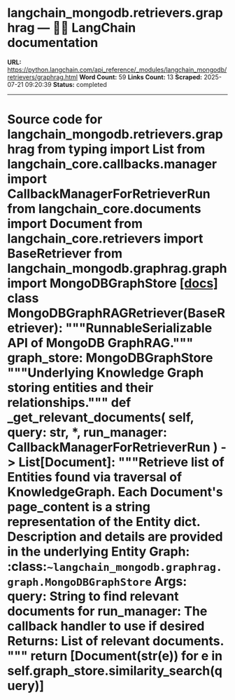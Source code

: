 # langchain_mongodb.retrievers.graphrag — 🦜🔗 LangChain  documentation

**URL:** https://python.langchain.com/api_reference/_modules/langchain_mongodb/retrievers/graphrag.html
**Word Count:** 59
**Links Count:** 13
**Scraped:** 2025-07-21 09:20:39
**Status:** completed

---

# Source code for langchain\_mongodb.retrievers.graphrag               from typing import List          from langchain_core.callbacks.manager import CallbackManagerForRetrieverRun     from langchain_core.documents import Document     from langchain_core.retrievers import BaseRetriever          from langchain_mongodb.graphrag.graph import MongoDBGraphStore                              [[docs]](https://python.langchain.com/api_reference/mongodb/retrievers/langchain_mongodb.retrievers.graphrag.MongoDBGraphRAGRetriever.html#langchain_mongodb.retrievers.graphrag.MongoDBGraphRAGRetriever)     class MongoDBGraphRAGRetriever(BaseRetriever):         """RunnableSerializable API of MongoDB GraphRAG."""              graph_store: MongoDBGraphStore         """Underlying Knowledge Graph storing entities and their relationships."""              def _get_relevant_documents(             self, query: str, *, run_manager: CallbackManagerForRetrieverRun         ) -> List[Document]:             """Retrieve list of Entities found via traversal of KnowledgeGraph.                  Each Document's page_content is a string representation of the Entity dict.                  Description and details are provided in the underlying Entity Graph:             :class:`~langchain_mongodb.graphrag.graph.MongoDBGraphStore`                  Args:                 query: String to find relevant documents for                 run_manager: The callback handler to use if desired             Returns:                 List of relevant documents.             """             return [Document(str(e)) for e in self.graph_store.similarity_search(query)]